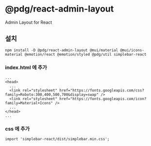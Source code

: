 # @pdg/react-admin-layout

Admin Layout for React 

## 설치
```
npm install -D @pdg/react-admin-layout @mui/material @mui/icons-material @emotion/react @emotion/styled @pdg/util simplebar-react
```

### index.html 에 추가
```
...
<head>
  ...
  <link rel="stylesheet" href="https://fonts.googleapis.com/css?family=Roboto:300,400,500,700&display=swap" />
  <link rel="stylesheet" href="https://fonts.googleapis.com/icon?family=Material+Icons" />
  ...
</head>
...
```

### css 에 추가
```
import 'simplebar-react/dist/simplebar.min.css';
```
